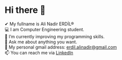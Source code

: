 # Hi there 👋
 ✔ My fullname is Ali Nadir ERDİL®<br>💻 I am Computer Engineering student.<br>📖 I’m currently improving my programming skills.<br>💬 Ask me about anything you want.<br>📩 My personal gmail address: erdil.alinadir@gmail.com <br>📫 You can reach me via [LinkedIn](https://www.linkedin.com/in/ali-nadir-erdil-4b24a52b3/) <br>



